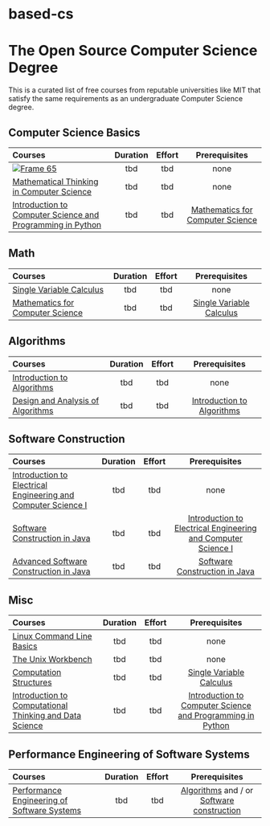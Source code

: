 # based-cs

# The Open Source Computer Science Degree

This is a curated list of free courses from reputable universities like MIT that satisfy the same requirements as an undergraduate Computer Science degree.


## Computer Science Basics
Courses | Duration | Effort | Prerequisites
:-- |  :--: | :--: |  :--:
[![Frame 65](https://user-images.githubusercontent.com/67634565/128613062-f35dc4f8-20f3-4385-88a1-08a2c55da3fc.png)](https://www.edx.org/course/cs50s-introduction-computer-science-harvardx-cs50x)  | tbd | tbd  | none
[Mathematical Thinking in Computer Science](https://click.linksynergy.com/deeplink?id=PtFMiHYfEVk&mid=40328&murl=https%3A%2F%2Fwww.coursera.org%2Flearn%2Fwhat-is-a-proof) | tbd | tbd | none
[Introduction to Computer Science and Programming in Python ](https://ocw.mit.edu/courses/electrical-engineering-and-computer-science/6-0001-introduction-to-computer-science-and-programming-in-python-fall-2016/) | tbd | tbd  | [Mathematics for Computer Science](https://ocw.mit.edu/courses/electrical-engineering-and-computer-science/6-042j-mathematics-for-computer-science-spring-2015/) 


## Math
Courses | Duration | Effort | Prerequisites
:-- |  :--: | :--: |  :--:
[Single Variable Calculus ](https://ocw.mit.edu/courses/mathematics/18-01sc-single-variable-calculus-fall-2010/)  | tbd | tbd  | none
[Mathematics for Computer Science](https://ocw.mit.edu/courses/electrical-engineering-and-computer-science/6-042j-mathematics-for-computer-science-spring-2015/) | tbd | tbd  |[Single Variable Calculus ](https://ocw.mit.edu/courses/mathematics/18-01sc-single-variable-calculus-fall-2010/)


## Algorithms
Courses | Duration | Effort | Prerequisites
:-- |  :--: | :--: |  :--:
[Introduction to Algorithms ](https://ocw.mit.edu/courses/electrical-engineering-and-computer-science/6-006-introduction-to-algorithms-fall-2011/)  | tbd | tbd  | none
[Design and Analysis of Algorithms ](https://ocw.mit.edu/courses/electrical-engineering-and-computer-science/6-046j-design-and-analysis-of-algorithms-spring-2015/)  | tbd | tbd  | [Introduction to Algorithms](https://ocw.mit.edu/courses/electrical-engineering-and-computer-science/6-006-introduction-to-algorithms-fall-2011/)  


## Software Construction
Courses | Duration | Effort | Prerequisites
:-- |  :--: | :--: |  :--:
[Introduction to Electrical Engineering and Computer Science I  ](https://ocw.mit.edu/courses/electrical-engineering-and-computer-science/6-01sc-introduction-to-electrical-engineering-and-computer-science-i-spring-2011/)| tbd | tbd  | none
[Software Construction in Java ](https://openlearninglibrary.mit.edu/courses/course-v1:MITx+6.005.1x+3T2016/about)| tbd | tbd  | [Introduction to Electrical Engineering and Computer Science I ](https://ocw.mit.edu/courses/electrical-engineering-and-computer-science/6-01sc-introduction-to-electrical-engineering-and-computer-science-i-spring-2011/)
[Advanced Software Construction in Java ](https://openlearninglibrary.mit.edu/courses/course-v1:MITx+6.005.2x+1T2017/about)| tbd | tbd  | [Software Construction in Java ](https://openlearninglibrary.mit.edu/courses/course-v1:MITx+6.005.1x+3T2016/about)



## Misc
Courses | Duration | Effort | Prerequisites
:-- |  :--: | :--: |  :--:
[Linux Command Line Basics](https://imp.i115008.net/linux-command-line-basics)  | tbd | tbd  | none
[The Unix Workbench](https://click.linksynergy.com/deeplink?id=PtFMiHYfEVk&mid=40328&murl=https%3A%2F%2Fwww.coursera.org%2Flearn%2Funix) | tbd | tbd | none
[Computation Structures](https://ocw.mit.edu/courses/electrical-engineering-and-computer-science/6-004-computation-structures-spring-2009/)| tbd | tbd | [Single Variable Calculus ](https://ocw.mit.edu/courses/mathematics/18-01sc-single-variable-calculus-fall-2010/)
[Introduction to Computational Thinking and Data Science ](https://ocw.mit.edu/courses/electrical-engineering-and-computer-science/6-0002-introduction-to-computational-thinking-and-data-science-fall-2016/) | tbd | tbd  | [Introduction to Computer Science and Programming in Python ](https://ocw.mit.edu/courses/electrical-engineering-and-computer-science/6-0001-introduction-to-computer-science-and-programming-in-python-fall-2016/) 



## Performance Engineering of Software Systems
Courses | Duration | Effort | Prerequisites
:-- |  :--: | :--: |  :--:
[Performance Engineering of Software Systems](https://ocw.mit.edu/courses/electrical-engineering-and-computer-science/6-172-performance-engineering-of-software-systems-fall-2018/) | tbd | tbd  | [ Algorithms](https://github.com/neos-20/based-cs#algorithms)  and / or [Software construction](https://github.com/neos-20/based-cs#software-construction)
